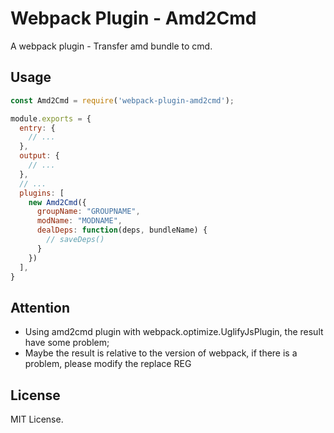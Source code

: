 # Webpack Plugin - Amd2Cmd

A webpack plugin - Transfer amd bundle to cmd.

## Usage

```js
const Amd2Cmd = require('webpack-plugin-amd2cmd');

module.exports = {
  entry: {
    // ...
  },
  output: {
    // ...
  },
  // ...
  plugins: [
    new Amd2Cmd({
      groupName: "GROUPNAME",
      modName: "MODNAME",
      dealDeps: function(deps, bundleName) {
        // saveDeps()
      }
    })
  ],
}
```

## Attention

- Using amd2cmd plugin with webpack.optimize.UglifyJsPlugin, the result have some problem;
- Maybe the result is relative to the version of webpack, if there is a problem, please modify the replace REG

## License

MIT License.